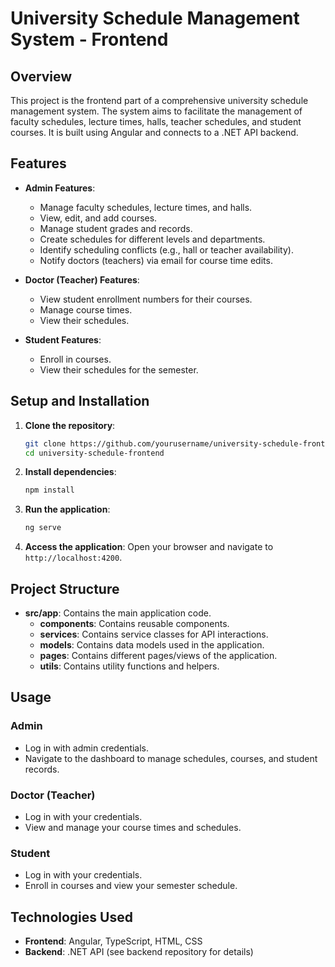 # University Schedule Management System - Frontend

## Overview

This project is the frontend part of a comprehensive university schedule management system. The system aims to facilitate the management of faculty schedules, lecture times, halls, teacher schedules, and student courses. It is built using Angular and connects to a .NET API backend.

## Features

- **Admin Features**:
  - Manage faculty schedules, lecture times, and halls.
  - View, edit, and add courses.
  - Manage student grades and records.
  - Create schedules for different levels and departments.
  - Identify scheduling conflicts (e.g., hall or teacher availability).
  - Notify doctors (teachers) via email for course time edits.

- **Doctor (Teacher) Features**:
  - View student enrollment numbers for their courses.
  - Manage course times.
  - View their schedules.

- **Student Features**:
  - Enroll in courses.
  - View their schedules for the semester.

## Setup and Installation

1. **Clone the repository**:
    ```sh
    git clone https://github.com/yourusername/university-schedule-frontend.git
    cd university-schedule-frontend
    ```

2. **Install dependencies**:
    ```sh
    npm install
    ```

3. **Run the application**:
    ```sh
    ng serve
    ```

4. **Access the application**:
    Open your browser and navigate to `http://localhost:4200`.

## Project Structure

- **src/app**: Contains the main application code.
  - **components**: Contains reusable components.
  - **services**: Contains service classes for API interactions.
  - **models**: Contains data models used in the application.
  - **pages**: Contains different pages/views of the application.
  - **utils**: Contains utility functions and helpers.

## Usage

### Admin
- Log in with admin credentials.
- Navigate to the dashboard to manage schedules, courses, and student records.

### Doctor (Teacher)
- Log in with your credentials.
- View and manage your course times and schedules.

### Student
- Log in with your credentials.
- Enroll in courses and view your semester schedule.

## Technologies Used

- **Frontend**: Angular, TypeScript, HTML, CSS
- **Backend**: .NET API (see backend repository for details)

